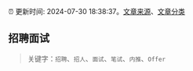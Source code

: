 :alarm_clock: 更新时间: 2024-07-30 18:38:37。[文章来源](/README.md)、[文章分类](/TAGS.md)

## 招聘面试


> 关键字：`招聘`、`招人`、`面试`、`笔试`、`内推`、`Offer`



